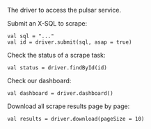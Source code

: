 The driver to access the pulsar service.

Submit an X-SQL to scrape:

    val sql = "..."
    val id = driver.submit(sql, asap = true)

Check the status of a scrape task:

    val status = driver.findById(id)

Check our dashboard:

    val dashboard = driver.dashboard()

Download all scrape results page by page:

    val results = driver.download(pageSize = 10)
